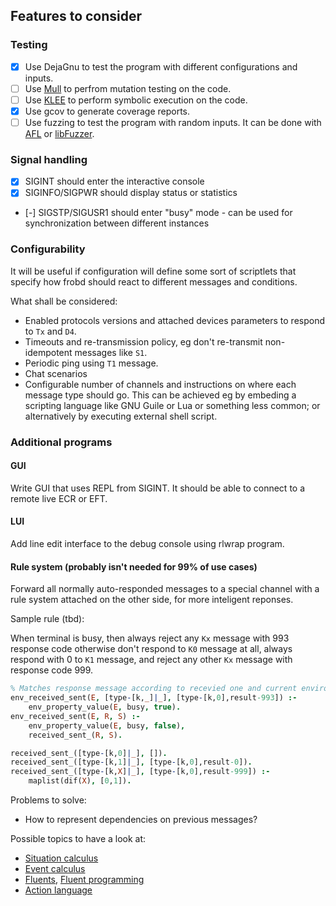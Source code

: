 ## Features to consider

### Testing

   * [x] Use DejaGnu to test the program with different configurations and inputs.
   * [ ] Use [Mull][6] to perfrom mutation testing on the code.
   * [ ] Use [KLEE][7] to perform symbolic execution on the code.
   * [x] Use gcov to generate coverage reports.
   * [ ] Use fuzzing to test the program with random inputs. It can be done with
         [AFL][10] or [libFuzzer][11].

### Signal handling

  - [x] SIGINT should enter the interactive console
  - [x] SIGINFO/SIGPWR should display status or statistics
  - [-] SIGSTP/SIGUSR1 should enter "busy" mode - can be used for synchronization
        between different instances

### Configurability

It will be useful if configuration will define some sort of scriptlets that
specify how frobd should react to different messages and conditions.

What shall be considered:

  * Enabled protocols versions and attached devices parameters to respond to
    `Tx` and `D4`.
  * Timeouts and re-transmission policy, eg don't re-transmit non-idempotent
    messages like `S1`.
  * Periodic ping using `T1` message.
  * Chat scenarios
  * Configurable number of channels and instructions on where each message type
    should go. This can be achieved eg by embeding a scripting language like
    GNU Guile or Lua or something less common; or alternatively by executing
    external shell script.

### Additional programs

#### GUI

Write GUI that uses REPL from SIGINT. It should be able to connect to a remote
live ECR or EFT.

#### LUI

Add line edit interface to the debug console using rlwrap program.

#### Rule system (probably isn't needed for 99% of use cases)

Forward all normally auto-responded messages to a special channel with a rule
system attached on the other side, for more inteligent reponses.

Sample rule (tbd):

When terminal is busy, then always reject any `Kx` message with 993 response code
otherwise don't respond to `K0` message at all, always respond with 0 to `K1`
message, and reject any other `Kx` message with response code 999.

```Prolog
% Matches response message according to recevied one and current environment
env_received_sent(E, [type-[k,_]|_], [type-[k,0],result-993]) :-
    env_property_value(E, busy, true).
env_received_sent(E, R, S) :-
    env_property_value(E, busy, false),
    received_sent_(R, S).

received_sent_([type-[k,0]|_], []).
received_sent_([type-[k,1]|_], [type-[k,0],result-0]).
received_sent_([type-[k,X]|_], [type-[k,0],result-999]) :-
    maplist(dif(X), [0,1]).
```

Problems to solve:
  * How to represent dependencies on previous messages?

Possible topics to have a look at:
  * [Situation calculus][1]
  * [Event calculus][2]
  * [Fluents][3],
    [Fluent programming][5]
  * [Action language][4]

[1]: https://en.wikipedia.org/wiki/Situation_calculus
[2]: https://en.wikipedia.org/wiki/Event_calculus
[3]: https://en.wikipedia.org/wiki/Fluent_(artificial_intelligence)
[4]: https://www.researchgate.net/publication/2276002_Reasoning_about_Fluents_in_Logic_Programming
[5]: https://www.researchgate.net/publication/2841600_Fluent_Logic_Programming
[6]: https://github.com/mull-project/mull
[7]: https://klee.github.io/
[10]: http://lcamtuf.coredump.cx/afl/
[11]: https://llvm.org/docs/LibFuzzer.html
